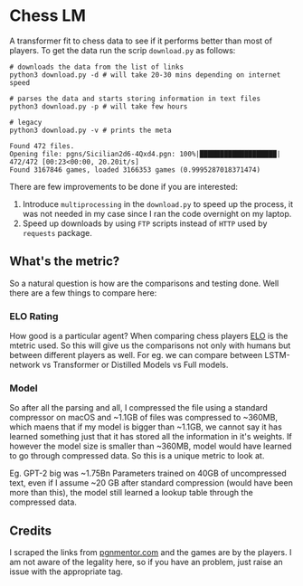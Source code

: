 # Chess LM

A transformer fit to chess data to see if it performs better than most of players. To get the data run the scrip `download.py` as follows:
```
# downloads the data from the list of links
python3 download.py -d # will take 20-30 mins depending on internet speed

# parses the data and starts storing information in text files
python3 download.py -p # will take few hours

# legacy
python3 download.py -v # prints the meta

Found 472 files.
Opening file: pgns/Sicilian2d6-4Qxd4.pgn: 100%|███████████████████| 472/472 [00:23<00:00, 20.20it/s]
Found 3167846 games, loaded 3166353 games (0.9995287018371474)
```

There are few improvements to be done if you are interested:

1. Introduce `multiprocessing` in the `download.py` to speed up the process, it was not needed in my case since I ran the code overnight on my laptop.
2. Speed up downloads by using `FTP` scripts instead of `HTTP` used by `requests` package.

## What's the metric?

So a natural question is how are the comparisons and testing done. Well there are a few things to compare here:

### ELO Rating

How good is a particular agent? When comparing chess players [ELO](https://en.wikipedia.org/wiki/Elo_rating_system) is the mtetric used. So this will give us the comparisons not only with humans but between different players as well. For eg. we can compare between LSTM-network vs Transformer or Distilled Models vs Full models.

### Model

So after all the parsing and all, I compressed the file using a standard compressor on macOS and ~1.1GB of files was compressed to ~360MB, which maens that if my model is bigger than ~1.1GB, we cannot say it has learned something just that it has stored all the information in it's weights. If however the model size is smaller than ~360MB, model would have learned to go through compressed data. So this is a unique metric to look at.

Eg. GPT-2 big was ~1.75Bn Parameters trained on 40GB of uncompressed text, even if I assume ~20 GB after standard compression (would have been more than this), the model still learned a lookup table through the compressed data.


## Credits

I scraped the links from [pgnmentor.com](https://www.pgnmentor.com/files.html) and the games are by the players. I am not aware of the legality here, so if you have an problem, just raise an issue with the appropriate tag.